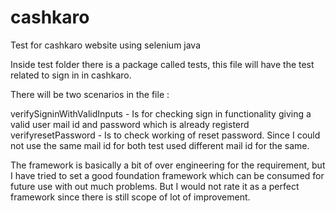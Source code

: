 # cashkaro
Test for cashkaro website using selenium java

Inside test folder there is a package called tests, this file will have the test related to sign in in cashkaro.

There will be two scenarios in the file :

  verifySigninWithValidInputs - Is for checking sign in functionality giving a valid user mail id and password which is already registerd
  verifyresetPassword - Is to check working of reset password. Since I could not use the same mail id for both test used different mail id for the same.
  
The framework is basically a bit of over engineering for the requirement, but I have tried to set a good foundation framework which can be consumed for future use with out much problems.
But I would not rate it as a perfect framework since there is still scope of lot of improvement.
